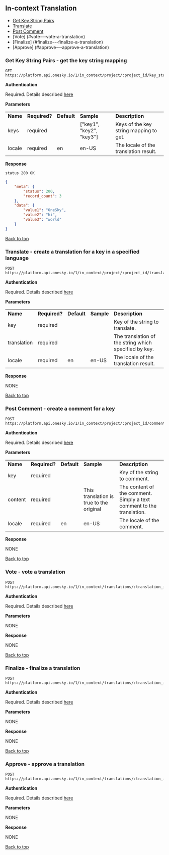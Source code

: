 ## In-context Translation
- [Get Key String Pairs](#get-key-string-pairs---get-the-key-string-mapping)
- [Translate](#translate---create-a-translation-for-a-key-in-a-specified-language)
- [Post Comment](#post-comment---create-a-comment-for-a-key)
- [Vote] (#vote---vote-a-translation)
- [Finalize] (#finalize---finalize-a-translation)
- [Approve] (#approve---approve-a-translation)


### Get Key String Pairs - get the key string mapping

    GET https://platform.api.onesky.io/1/in_context/project/:project_id/key_string_pairs

**Authentication**

Required. Details described [here](/README.md#authentication)

**Parameters**

<table>
    <tr>
        <td><strong>Name</strong></td>
        <td><strong>Required?</strong></td>
        <td><strong>Default</strong></td>
        <td><strong>Sample</strong></td>
        <td><strong>Description</strong></td>
    </tr>
    <tr>
        <td>keys</td>
        <td>required</td>
        <td></td>
        <td>["key1", "key2", "key3"]</td>
        <td>Keys of the key string mapping to get.</td>
    </tr>
    <tr>
        <td>locale</td>
        <td>required</td>
        <td>en</td>
        <td>en-US</td>
        <td>The locale of the translation result.</td>
    </tr>
</table>

**Response**

```
status 200 OK
```
``` json
{
    "meta": {
        "status": 200,
        "record_count": 3
    },
    "data": {
        "value1": "OneSky",
        "value2": "hi",
        "value3": "world"
    }
}
```

[Back to top](#in-context-translation)

### Translate - create a translation for a key in a specified language

    POST https://platform.api.onesky.io/1/in_context/project/:project_id/translate

**Authentication**

Required. Details described [here](/README.md#authentication)

**Parameters**

<table>
    <tr>
        <td><strong>Name</strong></td>
        <td><strong>Required?</strong></td>
        <td><strong>Default</strong></td>
        <td><strong>Sample</strong></td>
        <td><strong>Description</strong></td>
    </tr>
    <tr>
        <td>key</td>
        <td>required</td>
        <td></td>
        <td></td>
        <td>Key of the string to translate.</td>
    </tr>
    <tr>
        <td>translation</td>
        <td>required</td>
        <td></td>
        <td></td>
        <td>The translation of the string which specified by key.</td>
    </tr>
    <tr>
        <td>locale</td>
        <td>required</td>
        <td>en</td>
        <td>en-US</td>
        <td>The locale of the translation result.</td>
    </tr>
</table>

**Response**

NONE

[Back to top](#in-context-translation)

### Post Comment - create a comment for a key

    POST https://platform.api.onesky.io/1/in_context/project/:project_id/comment

**Authentication**

Required. Details described [here](/README.md#authentication)

**Parameters**

<table>
    <tr>
        <td><strong>Name</strong></td>
        <td><strong>Required?</strong></td>
        <td><strong>Default</strong></td>
        <td><strong>Sample</strong></td>
        <td><strong>Description</strong></td>
    </tr>
    <tr>
        <td>key</td>
        <td>required</td>
        <td></td>
        <td></td>
        <td>Key of the string to comment.</td>
    </tr>
    <tr>
        <td>content</td>
        <td>required</td>
        <td></td>
        <td>This translation is true to the original</td>
        <td>The content of the comment. Simply a text comment to the translation.</td>
    </tr>
    <tr>
        <td>locale</td>
        <td>required</td>
        <td>en</td>
        <td>en-US</td>
        <td>The locale of the comment.</td>
    </tr>
</table>

**Response**

NONE

[Back to top](#in-context-translation)

### Vote - vote a translation

    POST https://platform.api.onesky.io/1/in_context/translations/:translation_id/vote

**Authentication**

Required. Details described [here](/README.md#authentication)

**Parameters**

NONE

**Response**

NONE

[Back to top](#in-context-translation)

### Finalize - finalize a translation

    POST https://platform.api.onesky.io/1/in_context/translations/:translation_id/finalize

**Authentication**

Required. Details described [here](/README.md#authentication)

**Parameters**

NONE

**Response**

NONE

[Back to top](#in-context-translation)

### Approve - approve a translation

    POST https://platform.api.onesky.io/1/in_context/translations/:translation_id/approve

**Authentication**

Required. Details described [here](/README.md#authentication)

**Parameters**

NONE

**Response**

NONE

[Back to top](#in-context-translation)
